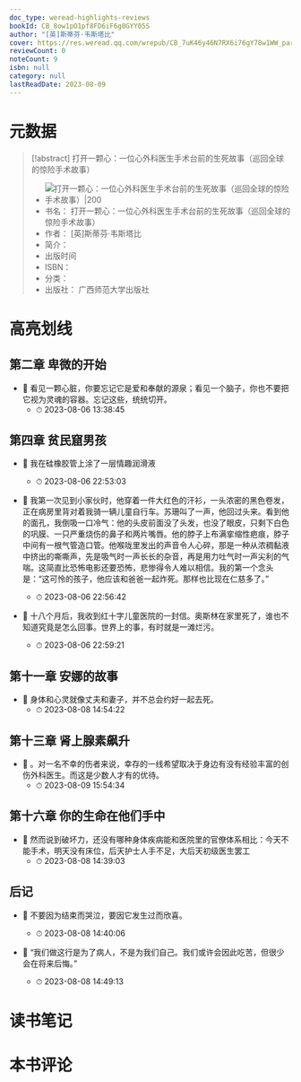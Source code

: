 ```yaml
---
doc_type: weread-highlights-reviews
bookId: CB_8ow1pO1pf8FD6iF6g0GYY05S
author: "[英]斯蒂芬·韦斯塔比"
cover: https://res.weread.qq.com/wrepub/CB_7uK46y46N7RX6i76gY78w1WW_parsecover
reviewCount: 0
noteCount: 9
isbn: null
category: null
lastReadDate: 2023-08-09
---
```

# 元数据
> [!abstract] 打开一颗心：一位心外科医生手术台前的生死故事（巡回全球的惊险手术故事）
> - ![ 打开一颗心：一位心外科医生手术台前的生死故事（巡回全球的惊险手术故事）|200](https://res.weread.qq.com/wrepub/CB_7uK46y46N7RX6i76gY78w1WW_parsecover)
> - 书名： 打开一颗心：一位心外科医生手术台前的生死故事（巡回全球的惊险手术故事）
> - 作者： [英]斯蒂芬·韦斯塔比
> - 简介： 
> - 出版时间 
> - ISBN： 
> - 分类： 
> - 出版社： 广西师范大学出版社

# 高亮划线

## 第二章 卑微的开始


- 📌 看见一颗心脏，你要忘记它是爱和奉献的源泉；看见一个脑子，你也不要把它视为灵魂的容器。忘记这些，统统切开。 
    - ⏱ 2023-08-06 13:38:45 
## 第四章 贫民窟男孩


- 📌 我在硅橡胶管上涂了一层情趣润滑液 
    - ⏱ 2023-08-06 22:53:03 

- 📌 我第一次见到小家伙时，他穿着一件大红色的汗衫，一头浓密的黑色卷发，正在病房里背对着我骑一辆儿童自行车。苏珊叫了一声，他回过头来。看到他的面孔，我倒吸一口冷气：他的头皮前面没了头发，也没了眼皮，只剩下白色的巩膜、一只严重烧伤的鼻子和两片嘴唇。他的脖子上布满挛缩性疤痕，脖子中间有一根气管造口管。他喉咙里发出的声音令人心碎，那是一种从浓稠黏液中挤出的嘶嘶声，先是吸气时一声长长的杂音，再是用力吐气时一声尖利的气喘。这简直比恐怖电影还要恐怖，悲惨得令人难以相信。我的第一个念头是：“这可怜的孩子，他应该和爸爸一起炸死。那样也比现在仁慈多了。” 
    - ⏱ 2023-08-06 22:56:42 

- 📌 十八个月后，我收到红十字儿童医院的一封信。奥斯林在家里死了，谁也不知道究竟是怎么回事。世界上的事，有时就是一滩烂污。 
    - ⏱ 2023-08-06 22:59:21 
## 第十一章 安娜的故事


- 📌 身体和心灵就像丈夫和妻子，并不总会约好一起去死。 
    - ⏱ 2023-08-08 14:54:22 
## 第十三章 肾上腺素飙升


- 📌 。对一名不幸的伤者来说，幸存的一线希望取决于身边有没有经验丰富的创伤外科医生。而这是少数人才有的优待。 
    - ⏱ 2023-08-09 15:54:34 
## 第十六章 你的生命在他们手中


- 📌 然而说到破坏力，还没有哪种身体疾病能和医院里的官僚体系相比：今天不能手术，明天没有床位，后天护士人手不足，大后天初级医生罢工 
    - ⏱ 2023-08-08 14:39:03 
## 后记


- 📌 不要因为结束而哭泣，要因它发生过而欣喜。 
    - ⏱ 2023-08-08 14:40:06 

- 📌 “我们做这行是为了病人，不是为我们自己。我们或许会因此吃苦，但很少会在将来后悔。” 
    - ⏱ 2023-08-08 14:49:13 
# 读书笔记

# 本书评论

